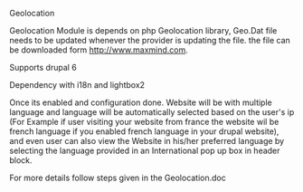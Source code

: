 Geolocation 


Geolocation Module is depends on php Geolocation library, Geo.Dat file needs to be updated whenever the provider is updating the file. the file can be downloaded form http://www.maxmind.com.

Supports drupal 6

Dependency with i18n and lightbox2

Once its enabled and configuration done. Website will be with  multiple language and language will be automatically selected based on the user's ip (For Example if user visiting your website from france the website wil be french language if you enabled french language in your drupal website), and even user can also view the Website in his/her preferred language by selecting the language provided in an International pop up box in header block.  


For more details follow steps given in the Geolocation.doc
